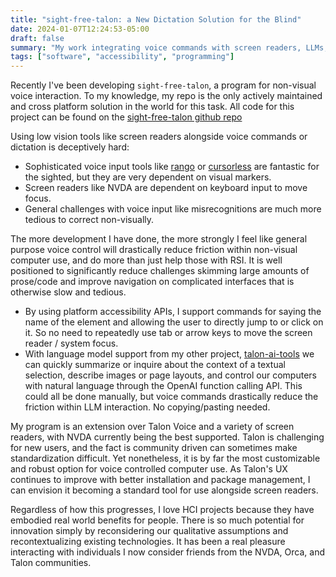 ```yaml
---
title: "sight-free-talon: a New Dictation Solution for the Blind"
date: 2024-01-07T12:24:53-05:00
draft: false
summary: "My work integrating voice commands with screen readers, LLMs, and more"
tags: ["software", "accessibility", "programming"]
---
```


Recently I've been developing `sight-free-talon`, a program for non-visual voice interaction. To my knowledge, my repo is the only actively maintained and cross platform solution in the world for this task. All code for this project can be found on the [sight-free-talon github repo](https://github.com/C-Loftus/sight-free-talon)

Using low vision tools like screen readers alongside voice commands or dictation is deceptively hard:

- Sophisticated voice input tools like [rango](https://github.com/david-tejada/rango) or [cursorless](https://github.com/cursorless-dev/cursorless) are fantastic for the sighted, but they are very dependent on visual markers.
- Screen readers like NVDA are dependent on keyboard input to move focus.
- General challenges with voice input like misrecognitions are much more tedious to correct non-visually.

The more development I have done, the more strongly I feel like general purpose voice control will drastically reduce friction within non-visual computer use, and do more than just help those with RSI. It is well positioned to significantly reduce challenges skimming large amounts of prose/code and improve navigation on complicated interfaces that is otherwise slow and tedious.

- By using platform accessibility APIs, I support commands for saying the name of the element and allowing the user to directly jump to or click on it. So no need to repeatedly use tab or arrow keys to move the screen reader / system focus.
- With language model support from my other project, [talon-ai-tools](https://github.com/C-Loftus/talon-ai-tools) we can quickly summarize or inquire about the context of a textual selection, describe images or page layouts, and control our computers with natural language through the OpenAI function calling API. This could all be done manually, but voice commands drastically reduce the friction within LLM interaction. No copying/pasting needed.

My program is an extension over Talon Voice and a variety of screen readers, with NVDA currently being the best supported. Talon is challenging for new users, and the fact is community driven can sometimes make standardization difficult. Yet nonetheless, it is by far the most customizable and robust option for voice controlled computer use. As Talon's UX continues to improve with better installation and package management, I can envision it becoming a standard tool for use alongside screen readers.

Regardless of how this progresses, I love HCI projects because they have embodied real world benefits for people. There is so much potential for innovation simply by reconsidering our qualitative assumptions and recontextualizing existing technologies. It has been a real pleasure interacting with individuals I now consider friends from the NVDA, Orca, and Talon communities.
